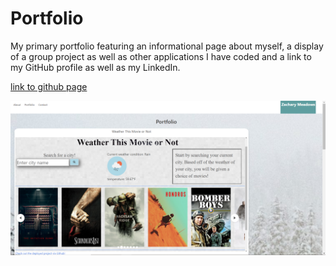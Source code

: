 # Portfolio

My primary portfolio featuring an informational page about myself, a display of a group project as well as other applications I have coded and a link to my GitHub profile as well as my LinkedIn. 

[link to github page](https://zachmdws.github.io/Portfolio/)  

![screenshot of working portfolio ](./Assets/Images/screenshot.png)
